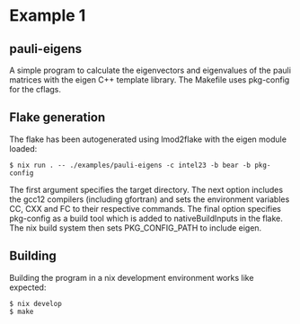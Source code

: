 # Example 1

## pauli-eigens

A simple program to calculate the eigenvectors and eigenvalues of the pauli matrices with the eigen C++ template library. The Makefile uses pkg-config for the cflags.

## Flake generation

The flake has been autogenerated using lmod2flake with the eigen module loaded:
```
$ nix run . -- ./examples/pauli-eigens -c intel23 -b bear -b pkg-config
```
The first argument specifies the target directory. The next option includes the gcc12 compilers (including gfortran) and sets the environment variables CC, CXX and FC to their respective commands. The final option specifies pkg-config as a build tool which is added to nativeBuildInputs in the flake. The nix build system then sets PKG_CONFIG_PATH to include eigen.

## Building

Building the program in a nix development environment works like expected:
```
$ nix develop
$ make
``` 
